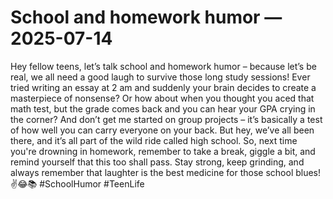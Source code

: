 # School and homework humor — 2025-07-14

Hey fellow teens, let’s talk school and homework humor – because let’s be real, we all need a good laugh to survive those long study sessions! Ever tried writing an essay at 2 am and suddenly your brain decides to create a masterpiece of nonsense? Or how about when you thought you aced that math test, but the grade comes back and you can hear your GPA crying in the corner? And don’t get me started on group projects – it’s basically a test of how well you can carry everyone on your back. But hey, we’ve all been there, and it’s all part of the wild ride called high school. So, next time you're drowning in homework, remember to take a break, giggle a bit, and remind yourself that this too shall pass. Stay strong, keep grinding, and always remember that laughter is the best medicine for those school blues!✌️😂📚 #SchoolHumor #TeenLife